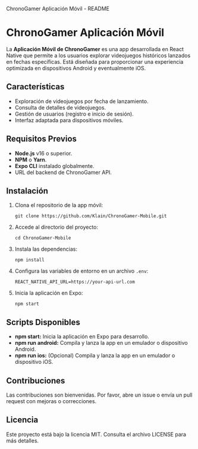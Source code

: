 ChronoGamer Aplicación Móvil - README

ChronoGamer Aplicación Móvil
============================

La **Aplicación Móvil de ChronoGamer** es una app desarrollada en React Native que permite a los usuarios explorar videojuegos históricos lanzados en fechas específicas. Está diseñada para proporcionar una experiencia optimizada en dispositivos Android y eventualmente iOS.

Características
---------------

*   Exploración de videojuegos por fecha de lanzamiento.
*   Consulta de detalles de videojuegos.
*   Gestión de usuarios (registro e inicio de sesión).
*   Interfaz adaptada para dispositivos móviles.

Requisitos Previos
------------------

*   **Node.js** v16 o superior.
*   **NPM** o **Yarn**.
*   **Expo CLI** instalado globalmente.
*   URL del backend de ChronoGamer API.

Instalación
-----------

1.  Clona el repositorio de la app móvil:
    
        git clone https://github.com/Klain/ChronoGamer-Mobile.git
    
2.  Accede al directorio del proyecto:
    
        cd ChronoGamer-Mobile
    
3.  Instala las dependencias:
    
        npm install
    
4.  Configura las variables de entorno en un archivo `.env`:
    
        REACT_NATIVE_API_URL=https://your-api-url.com
    
5.  Inicia la aplicación en Expo:
    
        npm start
    

Scripts Disponibles
-------------------

*   **npm start:** Inicia la aplicación en Expo para desarrollo.
*   **npm run android:** Compila y lanza la app en un emulador o dispositivo Android.
*   **npm run ios:** (Opcional) Compila y lanza la app en un emulador o dispositivo iOS.

Contribuciones
--------------

Las contribuciones son bienvenidas. Por favor, abre un issue o envía un pull request con mejoras o correcciones.

Licencia
--------

Este proyecto está bajo la licencia MIT. Consulta el archivo LICENSE para más detalles.